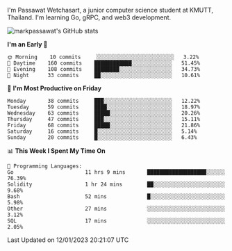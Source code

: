 
I'm Passawat Wetchasart, a junior computer science student at KMUTT, Thailand. I'm learning Go, gRPC, and web3 development.


![markpassawat's GitHub stats](https://github-readme-stats.vercel.app/api?username=markpassawat&show_icons=true&theme=radical)

<!--START_SECTION:waka-->
**I'm an Early 🐤** 

```text
🌞 Morning    10 commits     ░░░░░░░░░░░░░░░░░░░░░░░░░   3.22% 
🌆 Daytime    160 commits    ████████████░░░░░░░░░░░░░   51.45% 
🌃 Evening    108 commits    ████████░░░░░░░░░░░░░░░░░   34.73% 
🌙 Night      33 commits     ██░░░░░░░░░░░░░░░░░░░░░░░   10.61%

```
📅 **I'm Most Productive on Friday** 

```text
Monday       38 commits     ███░░░░░░░░░░░░░░░░░░░░░░   12.22% 
Tuesday      59 commits     ████░░░░░░░░░░░░░░░░░░░░░   18.97% 
Wednesday    63 commits     █████░░░░░░░░░░░░░░░░░░░░   20.26% 
Thursday     47 commits     ███░░░░░░░░░░░░░░░░░░░░░░   15.11% 
Friday       68 commits     █████░░░░░░░░░░░░░░░░░░░░   21.86% 
Saturday     16 commits     █░░░░░░░░░░░░░░░░░░░░░░░░   5.14% 
Sunday       20 commits     █░░░░░░░░░░░░░░░░░░░░░░░░   6.43%

```


📊 **This Week I Spent My Time On** 

```text
💬 Programming Languages: 
Go                       11 hrs 9 mins       ███████████████████░░░░░░   76.39% 
Solidity                 1 hr 24 mins        ██░░░░░░░░░░░░░░░░░░░░░░░   9.68% 
Bash                     52 mins             █░░░░░░░░░░░░░░░░░░░░░░░░   5.98% 
Other                    27 mins             ░░░░░░░░░░░░░░░░░░░░░░░░░   3.12% 
SQL                      17 mins             ░░░░░░░░░░░░░░░░░░░░░░░░░   2.05%

```


 Last Updated on 12/01/2023 20:21:07 UTC
<!--END_SECTION:waka-->

<!--
**markpassawat/markpassawat** is a ✨ _special_ ✨ repository because its `README.md` (this file) appears on your GitHub profile.

Here are some ideas to get you started:

- 🔭 I’m currently working on ...
- 🌱 I’m currently learning ...
- 👯 I’m looking to collaborate on ...
- 🤔 I’m looking for help with ...
- 💬 Ask me about ...
- 📫 How to reach me: ...
- 😄 Pronouns: He/Him
- ⚡ Fun fact: ...
-->

